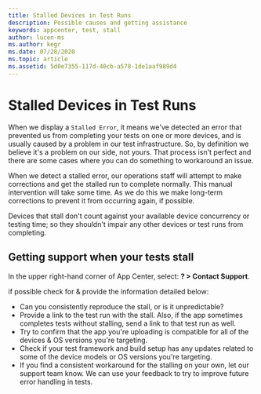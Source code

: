 ```yaml
---
title: Stalled Devices in Test Runs
description: Possible causes and getting assistance
keywords: appcenter, test, stall
author: lucen-ms
ms.author: kegr
ms.date: 07/28/2020
ms.topic: article
ms.assetid: 5d0e7355-117d-40cb-a578-1de1aaf989d4 
---
```


# Stalled Devices in Test Runs
When we display a `Stalled Error`, it means we've detected an error that prevented us from completing your tests on one or more devices, and is usually caused by a problem in our test infrastructure. So, by definition we believe it's a problem on our side, not yours. That process isn't perfect and there are some cases where you can do something to workaround an issue.

When we detect a stalled error, our operations staff will attempt to make corrections and get the stalled run to complete normally. This manual intervention will take some time. As we do this we make long-term corrections to prevent it from occurring again, if possible.

Devices that stall don't count against your available device concurrency or testing time; so they shouldn't impair any other devices or test runs from completing.

## Getting support when your tests stall
In the upper right-hand corner of App Center, select: **? > Contact Support**. 

if possible check for & provide the information detailed below: 

- Can you consistently reproduce the stall, or is it unpredictable? 
- Provide a link to the test run with the stall. Also, if the app sometimes completes tests without stalling, send a link to that test run as well.
- Try to confirm that the app you're uploading is compatible for all of the devices & OS versions you're targeting. 
- Check if your test framework and build setup has any updates related to some of the device models or OS versions you're targeting. 
- If you find a consistent workaround for the stalling on your own, let our support team know. We can use your feedback to try to improve future error handling in tests.